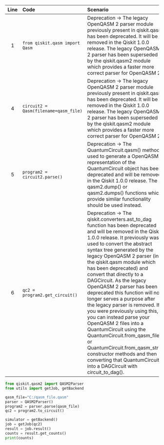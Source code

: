 | Line | Code | Scenario | Reference | Artifact | Refactoring |
| :--: | :--- | :------- | :-------: | :------- | :---------- |
| 1 | `from qiskit.qasm import Qasm` | Deprecation -> The legacy OpenQASM 2 parser module previously present in qiskit.qasm has been deprecated. It will be removed in the Qiskit 1.0.0 release. The legacy OpenQASM 2 parser has been superseded by the qiskit.qasm2 module which provides a faster more correct parser for OpenQASM 2. | qrn_notax_ddbb-910c7d9a-1fa2-4f70-9635-3ff5a9209f24 | qiskit.qasm | `from qiskit.qasm2 import QASM2Parser` |
| 4 | `circuit2 = Qasm(filename=qasm_file)` | Deprecation -> The legacy OpenQASM 2 parser module previously present in qiskit.qasm has been deprecated. It will be removed in the Qiskit 1.0.0 release. The legacy OpenQASM 2 parser has been superseded by the qiskit.qasm2 module which provides a faster more correct parser for OpenQASM 2. | qrn_notax_ddbb-910c7d9a-1fa2-4f70-9635-3ff5a9209f24 | Qasm | `parser = QASM2Parser()` |
| 5 | `program2 = circuit2.parse()` | Deprecation -> The QuantumCircuit.qasm() method used to generate a OpenQASM 2 representation of the QuantumCircuit object has been deprecated and will be removed in the Qiskit 1.0.0 release. The qasm2.dump() or qasm2.dumps() functions which provide similar functionality should be used instead. | qrn_notax_ddbb-508fb6f3-cdfc-4b96-ad81-f550801dbe2f | parse() | `program2 = parser.parse(qasm_file)` |
| 6 | `qc2 = program2.get_circuit()` | Deprecation -> The qiskit.converters.ast_to_dag function has been deprecated and will be removed in the Qiskit 1.0.0 release. It previously was used to convert the abstract syntax tree generated by the legacy OpenQASM 2 parser (in the qiskit.qasm module which has been deprecated) and convert that directly to a DAGCircuit. As the legacy OpenQASM 2 parser has been deprecated this function will no longer serves a purpose after the legacy parser is removed. If you were previously using this, you can instead parse your OpenQASM 2 files into a QuantumCircuit using the QuantumCircuit.from_qasm_file() or QuantumCircuit.from_qasm_str() constructor methods and then converting that QuantumCircuit into a DAGCircuit with circuit_to_dag(). | qrn_notax_ddbb-e6569a55-d255-4f0b-8b49-1e0efd89380a | get_circuit() | `qc2 = program2.to_circuit()` |


```python
from qiskit.qasm2 import QASM2Parser
from utils import getJob, getBackend

qasm_file="C:/qasm_file.qasm"
parser = QASM2Parser()
program2 = parser.parse(qasm_file)
qc2 = program2.to_circuit()

simulator = getBackend()
job = getJob(qc2)
result = job.result()
counts = result.get_counts()
print(counts)
```